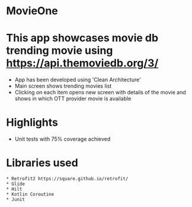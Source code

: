 # MovieOne
# This app showcases movie db trending movie using https://api.themoviedb.org/3/

  * App has been developed using 'Clean Architecture'
  * Main screen shows trending movies list
  * Clicking on each item opens new screen with details of the movie and shows in which OTT provider movie is available

# Highlights
  * Unit tests with 75% coverage achieved

# Libraries used
                                   
    * Retrofit2 https://square.github.io/retrofit/
    * Glide 
    * Hilt
    * Kotlin Coroutine
    * Junit

